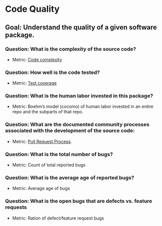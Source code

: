 # Code Quality

## Goal: Understand the quality of a given software package.

### Question: What is the complexity of the source code? 
- Metric: [Code complexity](Code_Complexity.md)

### Question: How well is the code tested? 
- Metric: [Test coverage](Test_Coverage.md)

### Question: What is the human labor invested in this package? 
- Metric: Boehm’s model (cocomo) of human labor invested in an entire repo and the subparts of that repo. 

### Question: What are the documented community processes associated with the development of the source code: 
- Metric: [Pull Request Process](Pull_Request_Process.md). 

### Question: What is the total number of bugs? 
- Metric: Count of total reported bugs 

### Question: What is the average age of reported bugs? 
- Metric: Average age of bugs

### Question: What is the open bugs that are defects vs. feature requests
- Metric: Ration of defect/feature request bugs
